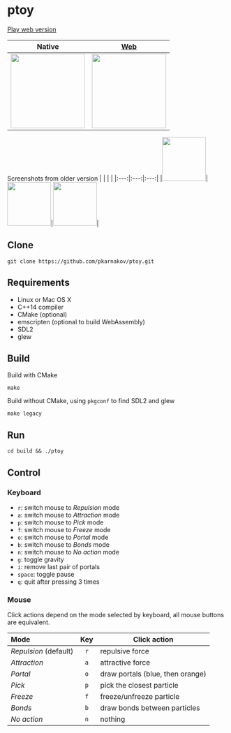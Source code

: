 # ptoy

[Play web version](https://pkarnakov.github.io/ptoy/ptoy.html)

| Native | [Web](https://pkarnakov.github.io/ptoy/ptoy.html) |
|:---:|:---:|
|<img src="https://pkarnakov.github.io/ptoy/images/ptoy_native.png" height="170">|<img src="https://pkarnakov.github.io/ptoy/images/ptoy_web.png" height="170"> |


Screenshots from older version
|   |   |   |
|:---:|:---:|:---:|
|<img src="https://pkarnakov.github.io/ptoy/images/screenshot0.png" height="100">|<img src="https://pkarnakov.github.io/ptoy/images/screenshot1.png" height="100">|<img src="https://pkarnakov.github.io/ptoy/images/screenshot2.png" height="100">|

## Clone

```
git clone https://github.com/pkarnakov/ptoy.git
```

## Requirements

* Linux or Mac OS X
* C++14 compiler
* CMake (optional)
* emscripten (optional to build WebAssembly)
* SDL2
* glew

## Build

Build with CMake

```
make
```

Build without CMake, using `pkgconf` to find SDL2 and glew

```
make legacy
```

## Run

```
cd build && ./ptoy
```

## Control

### Keyboard

* `r`: switch mouse to *Repulsion* mode
* `a`: switch mouse to *Attraction* mode
* `p`: switch mouse to *Pick* mode
* `f`: switch mouse to *Freeze* mode
* `o`: switch mouse to *Portal* mode
* `b`: switch mouse to *Bonds* mode
* `n`: switch mouse to *No action* mode
* `g`: toggle gravity
* `i`: remove last pair of portals
* `space`: toggle pause
* `q`: quit after pressing 3 times

### Mouse

Click actions depend on the mode selected by keyboard,
all mouse buttons are equivalent.

Mode|Key|Click action
:---|:---:|---
*Repulsion* (default) |`r`| repulsive force
*Attraction* |`a`| attractive force
*Portal*  |`o`| draw portals (blue, then orange)
*Pick*  |`p`| pick the closest particle
*Freeze* |`f`| freeze/unfreeze particle
*Bonds*  |`b`| draw bonds between particles
*No action* |`n`| nothing
